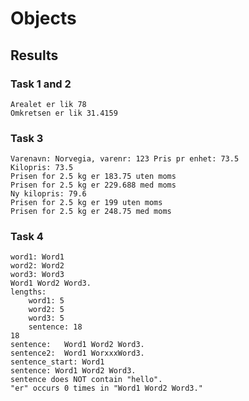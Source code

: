 # Objects

## Results
### Task 1 and 2
```console
Arealet er lik 78
Omkretsen er lik 31.4159
```
### Task 3
```console
Varenavn: Norvegia, varenr: 123 Pris pr enhet: 73.5
Kilopris: 73.5
Prisen for 2.5 kg er 183.75 uten moms
Prisen for 2.5 kg er 229.688 med moms
Ny kilopris: 79.6
Prisen for 2.5 kg er 199 uten moms
Prisen for 2.5 kg er 248.75 med moms
```

### Task 4
```console
word1: Word1
word2: Word2
word3: Word3
Word1 Word2 Word3.
lengths:
	word1: 5
	word2: 5
	word3: 5
	sentence: 18
18
sentence: 	Word1 Word2 Word3.
sentence2: 	Word1 WorxxxWord3.
sentence_start: Word1
sentence: Word1 Word2 Word3.
sentence does NOT contain "hello".
"er" occurs 0 times in "Word1 Word2 Word3."
```
